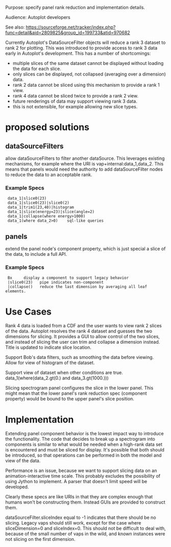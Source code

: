 Purpose: specify panel rank reduction and implementation details.

Audience: Autoplot developers

See also:
<https://sourceforge.net/tracker/index.php?func=detail&aid=2809825&group_id=199733&atid=970682>

Currently Autoplot's DataSourceFilter objects will reduce a rank 3
dataset to rank 2 for plotting. This was introduced to provide access to
rank 3 data early in Autoplot's development. This has a number of
shortcomings:

  - multiple slices of the same dataset cannot be displayed without
    loading the data for each slice.
  - only slices can be displayed, not collapsed (averaging over a
    dimension) data.
  - rank 2 data cannot be sliced using this mechanism to provide a rank
    1 view.
  - rank 4 data cannot be sliced twice to provide a rank 2 view.
  - future renderings of data may support viewing rank 3 data.
  - this is not extensible, for example allowing new slice types.

# proposed solutions

## dataSourceFilters

allow dataSourceFilters to filter another dataSource. This leverages
existing mechanisms, for example where the URI is
vap+internal:data\_1,data\_2. This means that panels would need the
authority to add dataSourceFilter nodes to reduce the data to an
acceptable rank.

### Example Specs

```
 data_1|slice0(23)
 data_1|slice0(23)|slice0(2)
 data_1|trim1(23,40)|histogram
 data_1|slice(energy=23)|slice(angle=2)
 data_1|collapse(where energy>1000)
 data_1(where data_2>0)    sql-like queries
```
## panels

extend the panel node's component property, which is just special a
slice of the data, to include a full API.

### Example Specs

```
 Bx     display a component to support legacy behavior
 |slice0(23)   pipe indicates non-component
 |collapse()   reduce the last dimension by averaging all leaf elements.
```
# Use Cases

Rank 4 data is loaded from a CDF and the user wants to view rank 2
slices of the data. Autoplot resolves the rank 4 dataset and guesses the
two dimensions for slicing. It provides a GUI to allow control of the
two slices, and instead of slicing the user can trim and collapse a
dimension instead. Title is updated to indicate slice location.

Support Bob's data filters, such as smoothing the data before viewing.
Allow for view of histogram of the dataset.

Support view of dataset when other conditions are true.
data\_1(where(data\_2.gt(0.) and data\_3.gt(1000.)))

Slicing spectrogram panel configures the slice in the lower panel. This
might mean that the lower panel's rank reduction spec (component
property) would be bound to the upper panel's slice position.

# Implementation

Extending panel component behavior is the lowest impact way to introduce
the functionality. The code that decides to break up a spectrogram into
components is similar to what would be needed when a high-rank data set
is encountered and must be sliced for display. It's possible that both
should be introduced, so that operations can be performed in both the
model and view of the data.

Performance is an issue, because we want to support slicing data on an
animation-interactive time scale. This probably excludes the possibility
of using Jython to implement. A parser that doesn't limit speed will be
developed.

Clearly these specs are like URIs in that they are complex enough that
humans won't be constructing them. Instead GUIs are provided to
construct them.

dataSourceFilter.sliceIndex equal to -1 indicates that there should be
no slicing. Legacy vaps should still work, except for the case where
sliceDimension=0 and sliceIndex=0. This should not be difficult to deal
with, because of the small number of vaps in the wild, and known
instances were not slicing on the first dimension.

